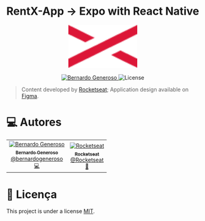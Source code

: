 # RentX-App -> Expo with React Native

<p align="center">
   <img src="https://raw.githubusercontent.com/bernardogeneroso/RentX-Rocketseat/main/rentx-app/src/assets/rentx.png" alt="RenteX" width="180"/>
</p>

<p align="center">
   <a href="https://www.linkedin.com/in/bernardo-generoso-829ba81b0">
      <img alt="Bernardo Generoso" src="https://img.shields.io/badge/-Bernardo%20Generoso-DC1637?style=flat&logo=Linkedin&logoColor=white" />
   </a>

  <img alt="License" src="https://img.shields.io/badge/license-MIT-01B755">
</p>

> Content developed by [Rocketseat](https://github.com/Rocketseat);
> Application design available on [Figma](https://www.figma.com/file/7Ro0D8mdcX36qWnSBhWaXF/RentX?node-id=0%3A1).

# :computer: Autores

<table>
  <tr>
    <td align="center">
      <a href="http://github.com/bernardogeneroso">
        <img src="https://avatars.githubusercontent.com/u/58465456?v=4" width="100px;" alt="Bernardo Generoso"/>
        <br />
        <sub>
          <b>Bernardo Generoso</b>
        </sub>
       </a>
       <br />
       <a href="https://www.linkedin.com/in/bernardo-generoso-829ba81b0" title="Linkedin">@bernardogeneroso</a>
       <br />
       <a href="https://github.com/bernardogeneroso/RentX-Rocketseat/commits/main" title="Code">💻</a>
    </td>
    <td align="center">
      <a href="https://github.com/Rocketseat">
        <img src="https://avatars0.githubusercontent.com/u/28929274?s=200&v=4" width="100px;" alt="Rocketseat"/>
        <br />
        <sub>
          <b>Rocketseat</b>
        </sub>
       </a>
       <br />
       <a href="https://www.linkedin.com/school/rocketseat" title="Linkedin">@Rocketseat</a>
       <br />
       <a href="https://rocketseat.com.br" title="Content creators">🚀</a>
    </td>
  </tr>
</table>

# :closed_book: Licença

This project is under a license [MIT](./LICENSE).
